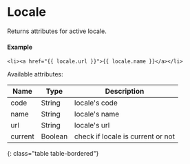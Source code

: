# Locale

Returns attributes for active locale.

#### Example

~~~ liquid
<li><a href="{{ locale.url }}">{{ locale.name }}</a></li>
~~~

Available attributes:

Name    | Type    | Description
--------|-------- |------------
code    | String  | locale's code
name    | String  | locale's name
url     | String  | locale's url
current | Boolean | check if locale is current or not
{: class="table table-bordered"}
